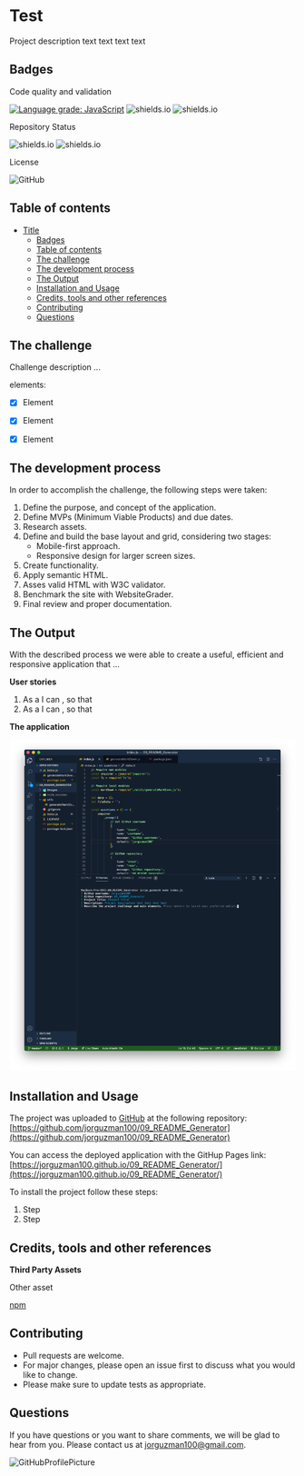 
# Test

Project description text text text text

## Badges

Code quality and validation

[![Language grade: JavaScript](https://img.shields.io/lgtm/grade/javascript/g/jorguzman100/09_README_Generator.svg?logo=lgtm&logoWidth=18)](https://lgtm.com/projects/g/jorguzman100/09_README_Generator/context:javascript)
![shields.io](https://img.shields.io/github/languages/top/jorguzman100/09_README_Generator)
![shields.io](https://img.shields.io/w3c-validation/html?targetUrl=https%3A%2F%jorguzman100.github.io%2F09_README_Generator%2F)

Repository Status

![shields.io](https://img.shields.io/badge/Repo%20Status-In%20Progress-yellow)
![shields.io](https://img.shields.io/bitbucket/issues/jorguzman100/09_README_Generator)

License

![GitHub](https://img.shields.io/github/license/jorguzman100/09_README_Generator)

## Table of contents

- [Title](#title)
  - [Badges](#badges)
  - [Table of contents](#table-of-contents)
  - [The challenge](#the-challenge)
  - [The development process](#the-development-process)
  - [The Output](#the-output)
  - [Installation and Usage](#installation-and-usage)
  - [Credits, tools and other references](#credits-tools-and-other-references)
  - [Contributing](#contributing)
  - [Questions](#questions)

## The challenge


Challenge description ...

 elements:

- [x] Element
- [x] Element
- [x] Element


## The development process


In order to accomplish the challenge, the following steps were taken:

1. Define the purpose, and concept of the application.
2. Define MVPs (Minimum Viable Products) and due dates.
3. Research assets.
4. Define and build the base layout and grid, considering two stages:
   - Mobile-first approach.
   - Responsive design for larger screen sizes.
5. Create functionality.
6. Apply semantic HTML.
7. Asses valid HTML with W3C validator.
8. Benchmark the site with WebsiteGrader.
9. Final review and proper documentation.


## The Output


With the described process we were able to create a useful, efficient and responsive application that ...

**User stories**

1. As a <role> I can <capability>, so that <receive benefit>
2. As a <role> I can <capability>, so that <receive benefit>

**The application**

![](./images/screenshot.png)


## Installation and Usage

The project was uploaded to [GitHub](https://github.com/) at the following repository:
[https://github.com/jorguzman100/09_README_Generator](https://github.com/jorguzman100/09_README_Generator)

You can access the deployed application with the GitHup Pages link:
[https://jorguzman100.github.io/09_README_Generator/](https://jorguzman100.github.io/09_README_Generator/)


To install the project follow these steps:

1. Step
2. Step



## Credits, tools and other references

**Third Party Assets**

Other asset



[npm](http://www.npm.com)



## Contributing

- Pull requests are welcome.
- For major changes, please open an issue first to discuss what you would like to change.
- Please make sure to update tests as appropriate.

## Questions

If you have questions or you want to share comments, we will be glad to hear from you. Please contact us at jorguzman100@gmail.com.

![GitHubProfilePicture](https://avatars3.githubusercontent.com/u/61070430?s=400&u=2b857b54876d926e32fa510d9363e301820b0c03&v=4)

